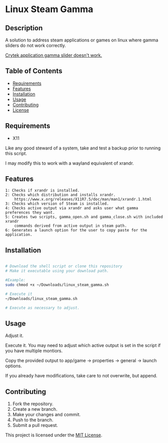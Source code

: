 # Linux Steam Gamma

## Description

A solution to address steam applications or games on linux where gamma sliders do not work correctly. 

[Crytek application gamma slider doesn't work.](https://docs.cryengine.com/display/CRYAUTOGEN/CONSOLEPREFIXR#AnchorRGAMMA)

## Table of Contents

- [Requirements](#requirements)
- [Features](#features)
- [Installation](#installation)
- [Usage](#usage)
- [Contributing](#contributing)
- [License](#license)

## Requirements

- X11

Like any good steward of a system, take and test a backup prior to running this script.

I may modify this to work with a wayland equivalent of xrandr.

## Features

    1: Checks if xrandr is installed.
    2: Checks which distribution and installs xrandr.
        https://www.x.org/releases/X11R7.5/doc/man/man1/xrandr.1.html
    3: Checks which version of Steam is installed.
    4: Checks active output via xrandr and asks user what gamma preferences they want.
    5: Creates two scripts, gamma_open.sh and gamma_close.sh with included xrandr 
        commands derived from active output in steam path.
    6: Generates a launch option for the user to copy paste for the application.
    
## Installation

```bash

# Download the shell script or clone this repository
# Make it executable using your download path.

#Example:
sudo chmod +x ~/Downloads/linux_steam_gamma.sh

# Execute it
~/Downloads/linux_steam_gamma.sh

# Execute as necessary to adjust.

```

## Usage
Adjust it.

Execute it. You may need to adjust which active output is set in the script if you have multiple montiors.

Copy the provided output to app/game -> properties -> general -> launch options.

If you already have modifications, take care to not overwrite, but append.

## Contributing

1. Fork the repository.
2. Create a new branch.
3. Make your changes and commit.
4. Push to the branch.
5. Submit a pull request.

This project is licensed under the [MIT License](LICENSE).